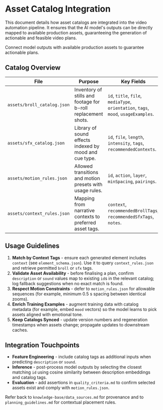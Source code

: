 # Asset Catalog Integration

This document details how asset catalogs are integrated into the video automation pipeline. It ensures that the AI model's outputs can be directly mapped to available production assets, guaranteeing the generation of actionable and feasible video plans.

Connect model outputs with available production assets to guarantee actionable plans.

## Catalog Overview

| File | Purpose | Key Fields |
| ---- | ------- | ---------- |
| `assets/broll_catalog.json` | Inventory of stills and footage for b-roll replacement shots. | `id`, `title`, `file`, `mediaType`, `orientation`, `tags`, `mood`, `usageExamples`. |
| `assets/sfx_catalog.json` | Library of sound effects indexed by mood and cue type. | `id`, `file`, `length`, `intensity`, `tags`, `recommendedContexts`. |
| `assets/motion_rules.json` | Allowed transitions and motion presets with usage rules. | `id`, `action`, `layer`, `minSpacing`, `pairings`. |
| `assets/context_rules.json` | Mapping from narrative contexts to preferred asset tags. | `context`, `recommendedBrollTags`, `recommendedSfxTags`, `notes`. |

## Usage Guidelines

1. **Match by Context Tags** - ensure each generated element includes `context` (see `element_schema.json`). Use it to query `context_rules.json` and retrieve permitted `broll` or `sfx` tags.
2. **Validate Asset Availability** - before finalising a plan, confirm `description` or `sound` values map to existing `id`s in the relevant catalog; log fallback suggestions when no exact match is found.
3. **Respect Motion Constraints** - defer to `motion_rules.json` for allowable sequences (for example, minimum 0.5 s spacing between identical zooms).
4. **Enrich Training Examples** - augment training data with catalog metadata (for example, embed `mood` vectors) so the model learns to pick assets aligned with emotional tone.
5. **Keep Catalogs Synced** - update version numbers and regeneration timestamps when assets change; propagate updates to downstream caches.

## Integration Touchpoints

- **Feature Engineering** - include catalog tags as additional inputs when predicting `description` or `sound`.
- **Inference** - post-process model outputs by selecting the closest matching `id` using cosine similarity between description embeddings and catalog tags.
- **Evaluation** - add assertions in `quality_criteria.md` to confirm selected assets exist and comply with `motion_rules.json`.

Refer back to `knowledge-base/data_sources.md` for provenance and to `planning_guidelines.md` for contextual placement rules.
